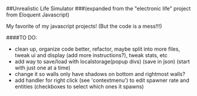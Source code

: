 ##Unrealistic Life Simulator
###(expanded from the "electronic life" project from Eloquent Javascript)

My favorite of my javascript projects!  (But the code is a mess!!!)

####TO DO:
* clean up, organize code better, refactor, maybe split into more files, tweak ui and display (add more instructions?), tweak stats, etc
* add way to save/load with localstorage(popup divs) (save in json)  (start with just one at a time)
* change it so walls only have shadows on bottom and rightmost walls?
* add handler for right click (see 'contextmenu') to edit spawner rate and entities (checkboxes to select which ones it spawns)

